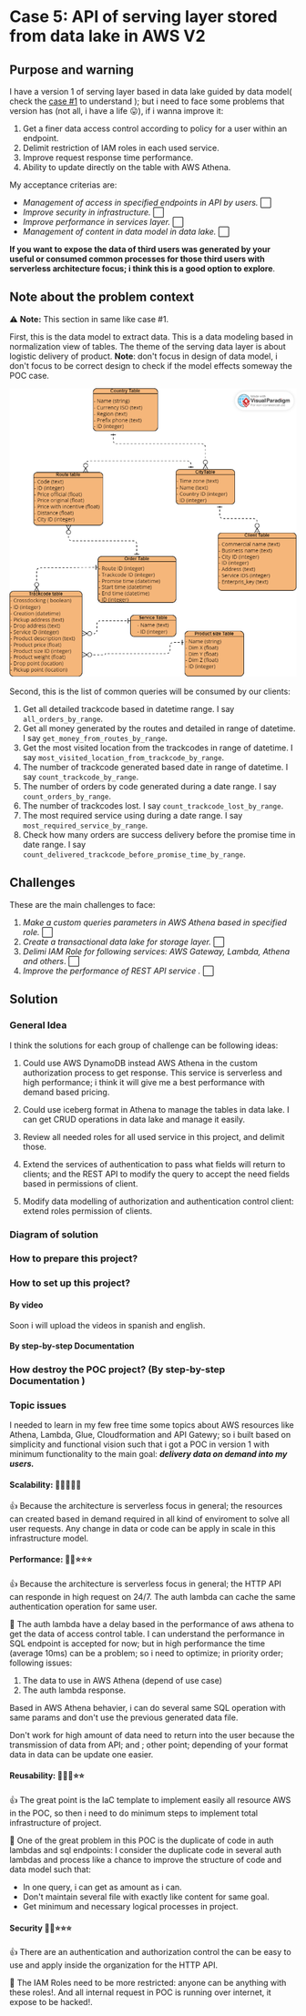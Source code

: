 # Case 5: API of serving layer stored from data lake in AWS V2

## Purpose and warning

I have a version 1 of serving layer based in data lake guided by data model( check the [case #1](https://github.com/CarlosChicata/data_world_portfolio/tree/master/Projects/POC/AWS_API_of_serving_layer_from_data_lake) to understand ); but i need to face some problems that version has (not all, i have a life 😛), if i wanna improve it: 

1. Get a finer data access control according to policy for a user within an endpoint.
2. Delimit restriction of IAM roles in each used service.
3. Improve request response time performance.
4. Ability to update directly on the table with AWS Athena.

My acceptance criterias are:

* _Management of access in specified endpoints in API by users._ ⬜
* _Improve security in infrastructure._ ⬜
* _Improve performance in services layer._ ⬜
* _Management of content in data model in data lake._ ⬜

__If you want to expose the data of third users was generated by your useful or consumed common processes  for those third users with serverless architecture focus; i think this is a good option to explore__.

## Note about the problem context

⚠️ __Note:__ This section in same like case #1.


First, this is the data model to extract data. This is a data modeling based in normalization view of tables. The theme of the serving data layer is about logistic delivery of product. **Note**: don't focus in design of data model, i don't focus to be correct design to check if the model effects someway the POC case.

![Data model](https://github.com/CarlosChicata/data_world_portfolio/blob/master/Projects/POC/AWS_API_of_serving_layer_from_data_lake/code/image/POC%20serving%20layer%20-%20data%20model.png)

Second, this is the list of common queries will be consumed by our clients:

1. Get all detailed trackcode based in datetime range. I say `all_orders_by_range`.
2. Get all money generated by the routes and detailed in range of datetime. I say `get_money_from_routes_by_range`.
3. Get the most visited location from the trackcodes in range of datetime. I say `most_visited_location_from_trackcode_by_range`.
4. The number of trackcode generated based date in range of datetime. I say `count_trackcode_by_range`.
5. The number of orders by code generated during a date range. I say `count_orders_by_range`.
6. The number of trackcodes lost. I say `count_trackcode_lost_by_range`.
7. The most required service using during a date range. I say `most_required_service_by_range`.
8. Check how many orders are success delivery before the promise time in date range. I say `count_delivered_trackcode_before_promise_time_by_range`.


## Challenges

These are the main challenges to face:

1. _Make a custom queries parameters in AWS Athena based in specified role._  ⬜
2. _Create a transactional data lake for storage layer._  ⬜
3. _Delimi IAM Role for following services: AWS Gateway, Lambda, Athena and others_. ⬜
4. _Improve the performance of REST API service ._  ⬜

## Solution

### General Idea
I think the solutions for each group of challenge can be following ideas:

1. Could use AWS DynamoDB instead AWS Athena in the custom authorization process to get response. This service is serverless and high performance; i think it will give me a best performance with demand based pricing.

2. Could use iceberg format in Athena to manage the tables in data lake. I can get CRUD operations in data lake and manage it  easily.

3. Review all needed roles for all used service in this project, and delimit those.

4. Extend the services of authentication to pass what fields will return to clients; and the REST API to modify the query to accept the need fields based in permissions of client.

5. Modify data modelling of authorization and authentication control client: extend roles permission of clients.

### Diagram of solution

### How to prepare this project?

### How to set up this project?

#### By video

Soon i will upload the videos in spanish and english.

#### By step-by-step Documentation 

### How destroy the POC project? (By step-by-step Documentation )

### Topic issues

I needed to learn in my few free time some topics about AWS resources like Athena, Lambda, Glue, Cloudformation and API Gatewy; so i built based on simplicity and functional vision such that i got a POC in version 1 with minimum functionality to the main goal: __*delivery data on demand into my users.*__

#### Scalability: :star2::star2::star2::star2::star2:

:thumbsup: Because the architecture is serverless focus in general; the resources can created based in demand required in all kind of enviroment to solve all user requests. Any change in data or code can be apply in scale in this infrastructure model.


#### Performance: :star2::star2::star::star::star:

:thumbsup: Because the architecture is serverless focus in general; the HTTP API can responde in high request on 24/7. The auth lambda can cache the same authentication operation for same user.

:eyes: The auth lambda have a delay based in the performance of aws athena to get the data of access control table. I can understand the performance in SQL endpoint is accepted for now; but in high performance the time (average 10ms) can be a problem; so i need to optimize; in priority order; following issues: 

1. The data to use in AWS Athena (depend of use case)
2. The auth lambda response.
 
Based in AWS Athena behavier, i can do several same SQL operation with same params and don't use the previous generated data file.

Don't work for high amount of data need to return into the user because the transmission of data from API; and ; other point; depending of your format data in data can be update one easier.


#### Reusability: :star2::star2::star2::star::star:

:thumbsup: The great point is the IaC template to implement easily all resource AWS in the POC, so then i need to do minimum steps to implement total infrastructure of project. 

:eyes: One of the great problem in this POC is the duplicate of code in auth lambdas and sql endpoints: I consider the duplicate code in several auth lambdas and process like a chance to improve the structure of code and data model such that:

* In one query, i can get as amount as i can.
* Don't maintain several file with exactly like content for same goal.
* Get minimum and necessary logical processes in project.

#### Security :star2::star2::star::star::star:

:thumbsup: There are an authentication and authorization control the can be easy to use and apply inside the organization for the HTTP API.

:eyes: The IAM Roles need to be more restricted: anyone can be anything with these roles!. And all internal request in POC is running over internet, it expose to be hacked!.
